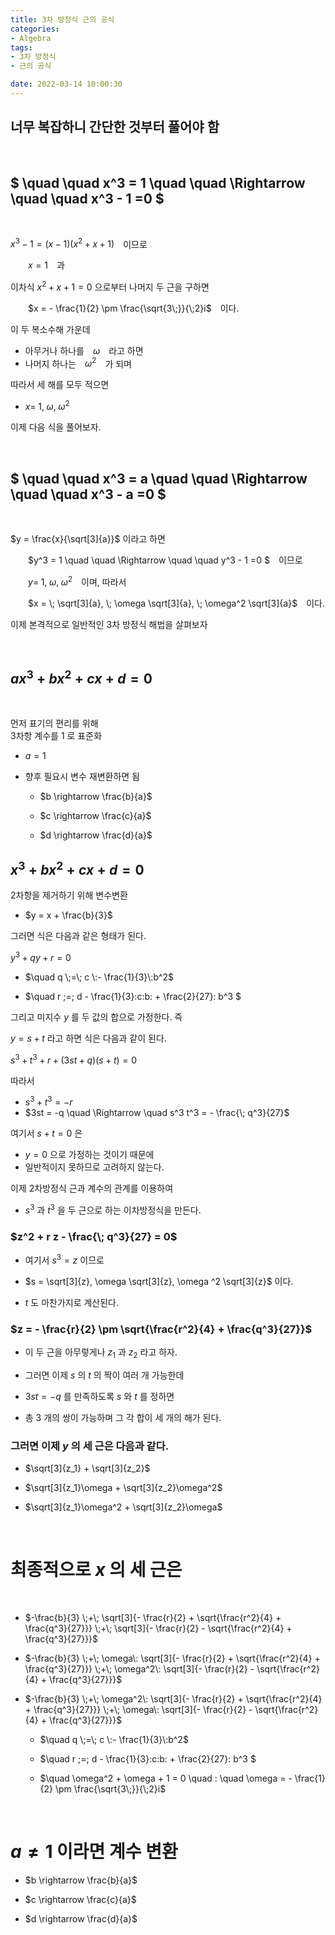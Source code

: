 ```yaml
---
title: 3차 방정식 근의 공식
categories: 
- Algebra
tags:
- 3차 방정식
- 근의 공식

date: 2022-03-14 10:00:30
---
```


## 너무 복잡하니 간단한 것부터 풀어야 함

<br>

## $ \quad \quad x^3 = 1 \quad \quad \Rightarrow \quad \quad x^3 - 1 =0 $

<br>

$x^3 - 1 = (x -1 )(x^2 + x + 1)$　이므로

　　$x = 1$　과

이차식 $x^2 + x + 1 = 0$ 으로부터 나머지 두 근을 구하면

　　$x = - \frac{1}{2} \pm \frac{\sqrt{3\;}}{\;2}i$　이다.

이 두 복소수해 가운데
- 아무거나 하나를　$\omega$　라고 하면
- 나머지 하나는　$\omega^2$　가 되며

따라서 세 해를 모두 적으면  
- $x = \; 1, \; \omega, \; \omega^2$

이제 다음 식을 풀어보자.

<br>

## $ \quad \quad x^3 = a \quad \quad \Rightarrow \quad \quad x^3 - a =0 $

<br>

$y = \frac{x}{\sqrt[3]{a}}$ 이라고 하면

　　$y^3 = 1 \quad \quad \Rightarrow \quad \quad y^3 - 1 =0 $　이므로

　　$y = \; 1, \; \omega, \; \omega^2$　이며, 따라서 

　　$x = \; \sqrt[3]{a}, \; \omega \sqrt[3]{a}, \; \omega^2 \sqrt[3]{a}$　이다.

이제 본격적으로 일반적인 3차 방정식 해법을 살펴보자

<br>

## $a x^3 + b x^2 + c x + d = 0$

<br>

먼저 표기의 편리를 위해  
3차항 계수를 1 로 표준화

- $a = 1$

- 향후 필요시 변수 재변환하면 됨

    - $b \rightarrow \frac{b}{a}$

    - $c \rightarrow \frac{c}{a}$

    - $d \rightarrow \frac{d}{a}$

## $x^3 + b x^2 + c x + d = 0$

2차항을 제거하기 위해 변수변환
- $y = x + \frac{b}{3}$

그러면 식은 다음과 같은 형태가 된다.

$y^3 + q y + r = 0$ 

- $\quad q \;=\; c \:- \frac{1}{3}\:b^2$

- $\quad r \;=\; d - \frac{1}{3}\:c\:b\:  + \frac{2}{27}\: b^3 $

그리고 미지수 $y$ 를 두 값의 합으로 가정한다. 즉

$y = s + t$ 라고 하면 식은 다음과 같이 된다.

$s^3+t^3+r + (3st+q)(s+t) = 0$ 

따라서 
- $s^3+t^3 = -r$ 
- $3st = -q \quad \Rightarrow \quad s^3 t^3 = - \frac{\; q^3}{27}$

여기서 $s+t = 0$ 은  
- $y = 0$ 으로 가정하는 것이기 때문에  
- 일반적이지 못하므로 고려하지 않는다.

이제 2차방정식 근과 계수의 관계를 이용하여 
- $s^3$ 과 $t^3$ 을 두 근으로 하는 이차방정식을 만든다.

### $z^2 + r z - \frac{\; q^3}{27} = 0$

- 여기서 $s^3 = z$ 이므로

- $s = \sqrt[3]{z}, \omega \sqrt[3]{z}, \omega ^2 \sqrt[3]{z}$ 이다.

- $t$ 도 마찬가지로 계산된다.

### $z = - \frac{r}{2} \pm \sqrt{\frac{r^2}{4} + \frac{q^3}{27}}$

- 이 두 근을 아무렇게나 $z_1$ 과 $z_2$ 라고 하자.

- 그러면 이제 $s$ 의 $t$ 의 짝이 여러 개 가능한데

- $3st = -q$ 를 만족하도록 $s$ 와 $t$ 를 정하면

- 총 3 개의 쌍이 가능하며 그 각 합이 세 개의 해가 된다.

### 그러면 이제 $y$ 의 세 근은 다음과 같다.

- $\sqrt[3]{z_1} + \sqrt[3]{z_2}$

- $\sqrt[3]{z_1}\omega + \sqrt[3]{z_2}\omega^2$

- $\sqrt[3]{z_1}\omega^2 + \sqrt[3]{z_2}\omega$

<br>

# 최종적으로 $x$ 의 세 근은 

<br>

- $-\frac{b}{3}  \;+\; \sqrt[3]{- \frac{r}{2} + \sqrt{\frac{r^2}{4} + \frac{q^3}{27}}} \;+\; \sqrt[3]{- \frac{r}{2} - \sqrt{\frac{r^2}{4} + \frac{q^3}{27}}}$

- $-\frac{b}{3} \;+\; \omega\: \sqrt[3]{- \frac{r}{2} + \sqrt{\frac{r^2}{4} + \frac{q^3}{27}}} \;+\; \omega^2\: \sqrt[3]{- \frac{r}{2} - \sqrt{\frac{r^2}{4} + \frac{q^3}{27}}}$

- $-\frac{b}{3} \;+\; \omega^2\: \sqrt[3]{- \frac{r}{2} + \sqrt{\frac{r^2}{4} + \frac{q^3}{27}}} \;+\; \omega\: \sqrt[3]{- \frac{r}{2} - \sqrt{\frac{r^2}{4} + \frac{q^3}{27}}}$ <br> ${ }$

    - $\quad q \;=\; c \:- \frac{1}{3}\:b^2$

    - $\quad r \;=\; d - \frac{1}{3}\:c\:b\:  + \frac{2}{27}\: b^3 $

    - $\quad \omega^2 + \omega + 1 = 0 \quad : \quad \omega =  - \frac{1}{2} \pm \frac{\sqrt{3\;}}{\;2}i$ 

<br>

# $a \ne 1$ 이라면 계수 변환

- $b \rightarrow \frac{b}{a}$

- $c \rightarrow \frac{c}{a}$

- $d \rightarrow \frac{d}{a}$

<br>


















